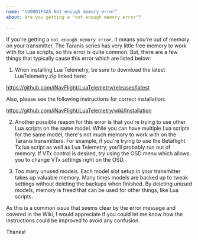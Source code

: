 ```yaml
---
name: "\U0001F4A5 Not enough memory error"
about: Are you getting a "not enough memory error"?

---
```


If you're getting a `not enough memory error`, it means you're out of memory on your transmitter.  The Taranis series has very little free memory to work with for Lua scripts, so this error is quite common.  But, there are a few things that typically cause this error which are listed below:

1) When installing Lua Telemetry, be sure to download the latest LuaTelemetry.zip linked here:

https://github.com/iNavFlight/LuaTelemetry/releases/latest

Also, please see the following instructions for correct installation:

https://github.com/iNavFlight/LuaTelemetry/wiki/Installation

2) Another possible reason for this error is that you're trying to use other Lua scripts on the same model. While you can have multiple Lua scripts for the same model, there's not much memory to work with on the Taranis transmitters. For example, if you're trying to use the Betaflight Tx lua script as well as Lua Telemetry, you'll probably run out of memory.  If VTx control is desired, try using the OSD menu which allows you to change VTx settings right on the OSD.

3) Too many unused models. Each model slot setup in your transmitter takes up valuable memory.  Many times models are backed up to tweak settings without deleting the backups when finished.  By deleting unused models, memory is freed that can be used for other things, like Lua scripts.

As this is a common issue that seems clear by the error message and covered in the Wiki, I would appreciate if you could let me know how the instructions could be improved to avoid any confusion.

Thanks!